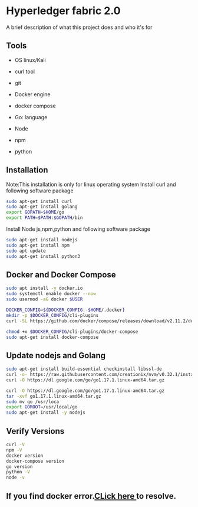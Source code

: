  
# Hyperledger fabric 2.0

A brief description of what this project does and who it's for


## Tools

- OS linux/Kali

- curl tool 

- git
- Docker engine
- docker compose
- Go: language
- Node
- npm 
- python


## Installation
Note:This installation is only for linux operating system
Install curl and following software package

```bash
sudo apt-get install curl
sudo apt-get install golang
export GOPATH=$HOME/go
export PATH=$PATH:$GOPATH/bin
```

Install Node js,npm,python and following software package

```bash
sudo apt-get install nodejs
sudo apt-get install npm
sudo apt update
sudo apt-get install python3
```
## Docker and Docker Compose
```bash
sudo apt install -y docker.io
sudo systemctl enable docker --now
sudo usermod -aG docker $USER   

DOCKER_CONFIG=${DOCKER_CONFIG:-$HOME/.docker}
mkdir -p $DOCKER_CONFIG/cli-plugins
curl -SL https://github.com/docker/compose/releases/download/v2.11.2/docker-compose-linux-x86_64 -o $DOCKER_CONFIG/cli-plugins/docker-compose

chmod +x $DOCKER_CONFIG/cli-plugins/docker-compose
sudo apt-get install docker-compose

```
## Update nodejs and Golang
```bash
sudo apt-get install build-essential checkinstall libssl-de
curl -o- https://raw.githubusercontent.com/creationix/nvm/v0.32.1/install.sh | bash
curl -O https://dl.google.com/go/go1.17.1.linux-amd64.tar.gz

curl -O https://dl.google.com/go/go1.17.1.linux-amd64.tar.gz
tar -xvf go1.17.1.linux-amd64.tar.gz
sudo mv go /usr/loca
export GOROOT=/usr/local/go
sudo apt-get install -y nodejs
```
## Verify Versions

```bash
curl -V
npm -V
docker version
docker-compose version
go version
python -V
node -v

```
## If you find docker error.[CLick here ](https://computingforgeeks.com/install-docker-and-docker-compose-on-kali-linux/)to resolve.
